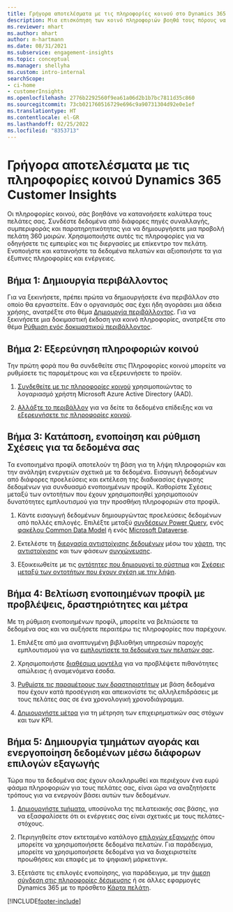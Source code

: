 ```yaml
---
title: Γρήγορα αποτελέσματα με τις πληροφορίες κοινού στο Dynamics 365 Customer Insights
description: Μια επισκόπηση των κοινό πληροφοριών βοηθά τους πόρους να έχουν γρήγορα αποτελέσματα.
ms.reviewer: mhart
ms.author: mhart
author: m-hartmann
ms.date: 08/31/2021
ms.subservice: engagement-insights
ms.topic: conceptual
ms.manager: shellyha
ms.custom: intro-internal
searchScope:
- ci-home
- customerInsights
ms.openlocfilehash: 2776b2292560f9ea61a06d2b1b7bc7811d35c860
ms.sourcegitcommit: 73cb021760516729e696c9a90731304d92e0e1ef
ms.translationtype: HT
ms.contentlocale: el-GR
ms.lasthandoff: 02/25/2022
ms.locfileid: "8353713"
---
```

# <a name="get-started-with-dynamics-365-customer-insights-audience-insights-capability"></a>Γρήγορα αποτελέσματα με τις πληροφορίες κοινού Dynamics 365 Customer Insights

Οι πληροφορίες κοινού, σάς βοηθάνε να κατανοήσετε καλύτερα τους πελάτες σας. Συνδέστε δεδομένα από διάφορες πηγές συναλλαγής, συμπεριφοράς και παρατηρητικότητας για να δημιουργήσετε μια προβολή πελάτη 360 μοιρών. Χρησιμοποιήστε αυτές τις πληροφορίες για να οδηγήσετε τις εμπειρίες και τις διεργασίες με επίκεντρο τον πελάτη. Ενοποιήστε και κατανοήστε τα δεδομένα πελατών και αξιοποιήστε τα για έξυπνες πληροφορίες και ενέργειες.

## <a name="step-1-create-an-environment"></a>Βήμα 1: Δημιουργία περιβάλλοντος

Για να ξεκινήσετε, πρέπει πρώτα να δημιουργήσετε ένα περιβάλλον στο οποίο θα εργαστείτε. Εάν ο οργανισμός σας έχει ήδη αγοράσει μια άδεια χρήσης, ανατρέξτε στο θέμα [Δημιουργία περιβάλλοντος](create-environment.md). Για να ξεκινήσετε μια δοκιμαστική έκδοση για κοινό πληροφορίες, ανατρέξτε στο θέμα [Ρύθμιση ενός δοκιμαστικού περιβάλλοντος](../trial-signup.md). 

## <a name="step-2-explore-audience-insights"></a>Βήμα 2: Εξερεύνηση πληροφοριών κοινού

Την πρώτη φορά που θα συνδεθείτε στις Πληροφορίες κοινού μπορείτε να ρυθμίσετε τις παραμέτρους και να εξερευνήσετε το προϊόν.

1. [Συνδεθείτε με τις πληροφορίες κοινού](https://home.ci.ai.dynamics.com) χρησιμοποιώντας το λογαριασμό χρήστη Microsoft Azure Active Directory (AAD).

1. [Αλλάξτε το περιβάλλον](manage-environments.md#switch-environments) για να δείτε τα δεδομένα επίδειξης και να [εξερευνήσετε τις πληροφορίες κοινού](home.md).

##  <a name="step-3-ingest-unify-and-set-up-relationships-for-your-data"></a>Βήμα 3: Κατάποση, ενοποίηση και ρύθμιση Σχέσεις για τα δεδομένα σας

Τα ενοποιημένα προφίλ αποτελούν τη βάση για τη λήψη πληροφοριών και την ανάληψη ενεργειών σχετικά με τα δεδομένα. Εισαγωγή δεδομένων από διάφορες προελεύσεις και εκτέλεση της διαδικασίας έγκρισης δεδομένων για συνδυασμό ενοποιημένων προφίλ. Καθορίστε Σχέσεις μεταξύ των οντοτήτων που έχουν χρησιμοποιηθεί χρησιμοποιούν δυνατότητες εμπλουτισμού για την προσθήκη πληροφοριών στα προφίλ. 

1. Κάντε εισαγωγή δεδομένων δημιουργώντας προελεύσεις δεδομένων από πολλές επιλογές. Επιλέξτε μεταξύ [συνδέσεων Power Query](connect-power-query.md), ενός [φακέλου Common Data Model](connect-common-data-model.md) ή ενός [Microsoft Dataverse](/dynamics365/customer-insights/audience-insights/connect-dataverse-managed-lake). 

1. Εκτελέστε τη [διεργασία αντιστοίχισης δεδομένων](data-unification.md) μέσω του [χάρτη](map-entities.md), της [αντιστοίχισης](match-entities.md) και των φάσεων [συγχώνευσης](merge-entities.md).

1. Εξοικειωθείτε με τις [οντότητες που δημιουργεί το σύστημα](entities.md) και [Σχέσεις μεταξύ των οντοτήτων που έχουν σχέση με την λήψη](relationships.md).
    
## <a name="step-4-enhance-unified-profiles-with-predictions-activities-and-measures"></a>Βήμα 4: Βελτίωση ενοποιημένων προφίλ με προβλέψεις, δραστηριότητες και μέτρα

Με τη ρύθμιση ενοποιημένων προφίλ, μπορείτε να βελτιώσετε τα δεδομένα σας και να αυξήσετε περαιτέρω τις πληροφορίες που παρέχουν.

1. Επιλέξτε από μια αναπτυγμένη βιβλιοθήκη υπηρεσιών παροχής εμπλουτισμού για να [εμπλουτίσετε τα δεδομένα των πελατών σας](enrichment-hub.md).

1. Χρησιμοποιήστε [διαθέσιμα μοντέλα](predictions-overview.md) για να προβλέψετε πιθανότητες απώλειας ή αναμενόμενα έσοδα.

1. [Ρυθμίστε τις παραμέτρους των δραστηριοτήτων](activities.md) με βάση δεδομένα που έχουν κατά προσέγγιση και απεικονίστε τις αλληλεπιδράσεις με τους πελάτες σας σε ένα χρονολογική χρονοδιάγραμμα. 

1. [Δημιουργήστε μέτρα](measures.md) για τη μέτρηση των επιχειρηματικών σας στόχων και των KPI.
 
## <a name="step-5-create-segments-and-activate-data-through-various-export-options"></a>Βήμα 5: Δημιουργία τμημάτων αγοράς και ενεργοποίηση δεδομένων μέσω διάφορων επιλογών εξαγωγής

Τώρα που τα δεδομένα σας έχουν ολοκληρωθεί και περιέχουν ένα ευρύ φάσμα πληροφοριών για τους πελάτες σας, είναι ώρα να αναζητήσετε τρόπους για να ενεργούν βάσει αυτών των δεδομένων. 

1. [Δημιουργήστε τμήματα](segments.md), υποσύνολα της πελατειακής σας βάσης, για να εξασφαλίσετε ότι οι ενέργειες σας είναι σχετικές με τους πελάτες-στόχους.

1. Περιηγηθείτε στον εκτεταμένο κατάλογο [επιλογών εξαγωγής](export-destinations.md) όπου μπορείτε να χρησιμοποιήσετε δεδομένα πελατών. Για παράδειγμα, μπορείτε να χρησιμοποιήσετε δεδομένα για να διαχειριστείτε προωθήσεις και επαφές με το ψηφιακή μάρκετινγκ.

1. Εξετάστε τις επιλογές ενοποίησης, για παράδειγμα, με την [άμεση σύνδεση στις πληροφορίες δέσμευσης](../engagement-insights/integrate-audience-insights-engagement-insights.md) ή σε άλλες εφαρμογές Dynamics 365 με το πρόσθετο [Κάρτα πελάτη](customer-card-add-in.md).  


[!INCLUDE[footer-include](../includes/footer-banner.md)]